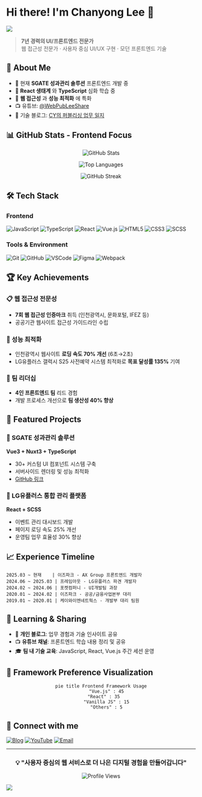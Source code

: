 # Hi there! I'm Chanyong Lee 👋

<img src="https://capsule-render.vercel.app/api?type=waving&color=auto&height=200&section=header&text=Frontend%20Developer&fontSize=50" />

> **7년 경력의 UI/프론트엔드 전문가**  
> 웹 접근성 전문가 · 사용자 중심 UI/UX 구현 · 모던 프론트엔드 기술

## 🚀 About Me

- 🔭 현재 **SGATE 성과관리 솔루션** 프론트엔드 개발 중
- 🌱 **React 생태계** 와 **TypeScript** 심화 학습 중
- 👯 **웹 접근성** 과 **성능 최적화** 에 특화
- 📺 유튜브: [@WebPubLeeShare](https://www.youtube.com/@WebPubLeeShare/videos)
- 📝 기술 블로그: [CY의 퍼블리싱 업무 일지](https://bit.ly/cyleeBlog)

## 📊 GitHub Stats - Frontend Focus

<div align="center">

<!-- Vue 테마 기본 스탯 -->
![GitHub Stats](https://github-readme-stats.vercel.app/api?username=box3101&show_icons=true&theme=vue&hide_border=true&bg_color=0d1117&custom_title=Frontend%20Development%20Stats)

<!-- Vue/React 중심 언어 통계 -->
![Top Languages](https://github-readme-stats.vercel.app/api/top-langs/?username=box3101&layout=compact&theme=vue&hide_border=true&bg_color=0d1117&hide=html,css,scss,php,java&langs_count=8&custom_title=Frontend%20Tech%20Stack)

<!-- Streak with Vue theme -->
![GitHub Streak](https://github-readme-streak-stats.herokuapp.com/?user=box3101&theme=vue-dark&hide_border=true&background=0d1117)

</div>

## 🛠 Tech Stack

### Frontend
![JavaScript](https://img.shields.io/badge/-JavaScript-F7DF1E?style=flat&logo=javascript&logoColor=black)
![TypeScript](https://img.shields.io/badge/-TypeScript-3178C6?style=flat&logo=typescript&logoColor=white)
![React](https://img.shields.io/badge/-React-61DAFB?style=flat&logo=react&logoColor=black)
![Vue.js](https://img.shields.io/badge/-Vue.js-4FC08D?style=flat&logo=vue.js&logoColor=white)
![HTML5](https://img.shields.io/badge/-HTML5-E34F26?style=flat&logo=html5&logoColor=white)
![CSS3](https://img.shields.io/badge/-CSS3-1572B6?style=flat&logo=css3&logoColor=white)
![SCSS](https://img.shields.io/badge/-SCSS-CC6699?style=flat&logo=sass&logoColor=white)

### Tools & Environment
![Git](https://img.shields.io/badge/-Git-F05032?style=flat&logo=git&logoColor=white)
![GitHub](https://img.shields.io/badge/-GitHub-181717?style=flat&logo=github&logoColor=white)
![VSCode](https://img.shields.io/badge/-VSCode-007ACC?style=flat&logo=visual-studio-code&logoColor=white)
![Figma](https://img.shields.io/badge/-Figma-F24E1E?style=flat&logo=figma&logoColor=white)
![Webpack](https://img.shields.io/badge/-Webpack-8DD6F9?style=flat&logo=webpack&logoColor=black)

## 🏆 Key Achievements

### 📋 웹 접근성 전문성
- **7회 웹 접근성 인증마크** 취득 (인천광역시, 문화포털, IFEZ 등)
- 공공기관 웹사이트 접근성 가이드라인 수립

### 🚀 성능 최적화
- 인천광역시 웹사이트 **로딩 속도 70% 개선** (6초→2초)
- LG유플러스 갤럭시 S25 사전예약 시스템 최적화로 **목표 달성률 135%** 기여

### 👥 팀 리더십
- **4인 프론트엔드 팀** 리드 경험
- 개발 프로세스 개선으로 **팀 생산성 40% 향상**

## 💼 Featured Projects

### 🎯 SGATE 성과관리 솔루션
**Vue3 + Nuxt3 + TypeScript**
- 30+ 커스텀 UI 컴포넌트 시스템 구축
- 서버사이드 렌더링 및 성능 최적화
- [GitHub 링크](https://github.com/box3101/ispark-sgate)

### 📱 LG유플러스 통합 관리 플랫폼
**React + SCSS**
- 이벤트 관리 대시보드 개발
- 페이지 로딩 속도 25% 개선
- 운영팀 업무 효율성 30% 향상

## 📈 Experience Timeline

```
2025.03 ~ 현재    | 이즈파크 - AX Group 프론트엔드 개발자
2024.06 ~ 2025.03 | 프레임아웃 - LG유플러스 파견 개발자  
2024.02 ~ 2024.06 | 포켓컴퍼니 - UI개발팀 과장
2020.01 ~ 2024.02 | 이즈파크 - 공공/금융사업본부 대리
2019.01 ~ 2020.01 | 케이와이엔네트웍스 - 개발부 대리 팀원
```

## 🌱 Learning & Sharing

- 📝 **개인 블로그**: 업무 경험과 기술 인사이트 공유
- 📺 **유튜브 채널**: 프론트엔드 학습 내용 정리 및 공유
- 🎓 **팀 내 기술 교육**: JavaScript, React, Vue.js 주간 세션 운영

## 🎨 Framework Preference Visualization

<div align="center">

```mermaid
pie title Frontend Framework Usage
    "Vue.js" : 45
    "React" : 35  
    "Vanilla JS" : 15
    "Others" : 5
```

</div>

## 🔗 Connect with me

[![Blog](https://img.shields.io/badge/Blog-21759B?style=for-the-badge&logo=wordpress&logoColor=white)](https://bit.ly/cyleeBlog)
[![YouTube](https://img.shields.io/badge/YouTube-FF0000?style=for-the-badge&logo=youtube&logoColor=white)](https://www.youtube.com/@WebPubLeeShare/videos)
[![Email](https://img.shields.io/badge/Email-D14836?style=for-the-badge&logo=gmail&logoColor=white)](mailto:box4101@nate.com)

---

<div align="center">

### 💡 "사용자 중심의 웹 서비스로 더 나은 디지털 경험을 만들어갑니다"

![Profile Views](https://komarev.com/ghpvc/?username=box3101&color=green)

</div>

<img src="https://capsule-render.vercel.app/api?type=waving&color=auto&height=100&section=footer" />
